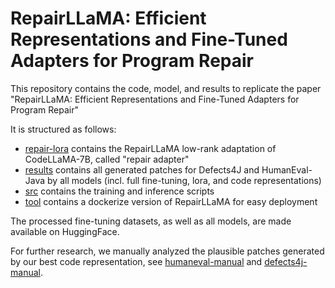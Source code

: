 # RepairLLaMA: Efficient Representations and Fine-Tuned Adapters for Program Repair

This repository contains the code, model, and results to replicate the paper "RepairLLaMA: Efficient Representations and Fine-Tuned Adapters for Program Repair"

It is structured as follows:
- [repair-lora](repair-lora) contains the RepairLLaMA low-rank adaptation of CodeLLaMA-7B, called "repair adapter"
- [results](results) contains all generated patches for Defects4J and HumanEval-Java by all models (incl. full fine-tuning, lora, and code representations)
- [src](src) contains the training and inference scripts
- [tool](tool) contains a dockerize version of RepairLLaMA for easy deployment

The processed fine-tuning datasets, as well as all models, are made available on HuggingFace.

For further research, we manually analyzed the plausible patches generated by our best code representation, see [humaneval-manual](https://github.com/ASSERT-KTH/repairllama/tree/main/results/humanevaljava/repairllama/lora/manual_analysis) and [defects4j-manual](https://github.com/ASSERT-KTH/repairllama/tree/main/results/defects4j/repairllama/lora/manual_analysis).
